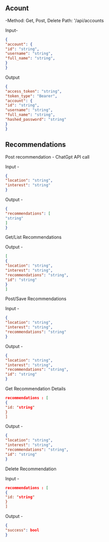 ## Acount

-Method: Get, Post, Delete
Path: '/api/accounts

Input-

```json
{
"account": {
"id": "string",
"username": "string",
"full_name": "string",
}
}
```
Output

```json
{
"access_token": "string",
"token_type": "Bearer",
"account": {
"id": "string",
"username": "string",
"full_name": "string",
"hashed_password": "string"
}
}
```

## Recommendations

Post recommendation - ChatGpt API call

Input -
```json
{
"location": "string",
"interest": "string"
}
```
Output -
```json
{
"recommendations": [
"string"
]
}
```
Get/List Recommendations

Output -
```json
[
{
"location": "string",
"interest": "string",
"recommendations": "string",
"id": "string"
}
]
```
Post/Save Recommendations

Input -
```json
{
"location": "string",
"interest": "string",
"recommendations": "string"
}
```
Output -
```json
{
"location": "string",
"interest": "string",
"recommendations": "string",
"id": "string"
}
```
Get Recommendation Details
```json
recommendations : [
{
"id: "string"
}
]
```
Output -
```json
{
"location": "string",
"interest": "string",
"recommendations": "string",
"id": "string"
}
```
Delete Recommendation

Input -
```json
recommendations : [
{
"id: "string"
}
]
```
Output -
```json
{
"success": bool
}
```
